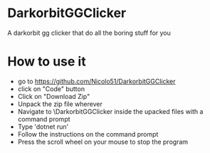 # DarkorbitGGClicker
A  darkorbit gg clicker that do all the boring stuff for you

# How to use it 

- go to https://github.com/Nicolo51/DarkorbitGGClicker
- click on "Code" button
- Click on "Download Zip"
- Unpack the zip file wherever
- Navigate to \DarkorbitGGClicker inside the upacked files with a command prompt  
- Type 'dotnet run'
- Follow the instructions on the command prompt 
- Press the scroll wheel on your mouse to stop the program 

